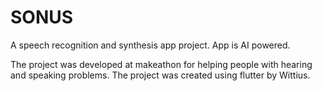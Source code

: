 # SONUS

A speech recognition and synthesis app project.
App is AI powered.

The project was developed at makeathon for helping people with hearing and speaking problems. 
The project was created using flutter by Wittius.
